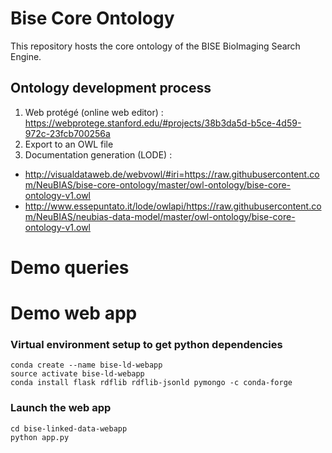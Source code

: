 # Bise Core Ontology

This repository hosts the core ontology of the BISE BioImaging Search Engine. 

## Ontology development process 
1. Web protégé (online web editor) : https://webprotege.stanford.edu/#projects/38b3da5d-b5ce-4d59-972c-23fcb700256a 
2. Export to an OWL file
3. Documentation generation (LODE) : 
  - http://visualdataweb.de/webvowl/#iri=https://raw.githubusercontent.com/NeuBIAS/bise-core-ontology/master/owl-ontology/bise-core-ontology-v1.owl
  - http://www.essepuntato.it/lode/owlapi/https://raw.githubusercontent.com/NeuBIAS/neubias-data-model/master/owl-ontology/bise-core-ontology-v1.owl

# Demo queries
[](demo-queries.md)
 
# Demo web app
### Virtual environment setup to get python dependencies
```
conda create --name bise-ld-webapp
source activate bise-ld-webapp
conda install flask rdflib rdflib-jsonld pymongo -c conda-forge
```
### Launch the web app
```
cd bise-linked-data-webapp
python app.py
```
